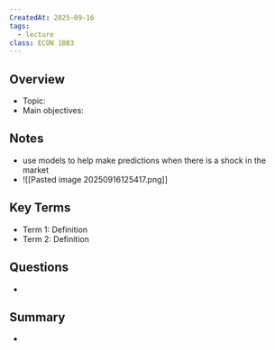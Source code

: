 ```yaml
---
CreatedAt: 2025-09-16
tags:
  - lecture
class: ECON 1BB3
---
```

## Overview
- Topic:
- Main objectives:

## Notes
- use models to help make predictions when there is a shock in the market
- ![[Pasted image 20250916125417.png]]

## Key Terms
- Term 1: Definition
- Term 2: Definition

## Questions
- 

## Summary
- 
